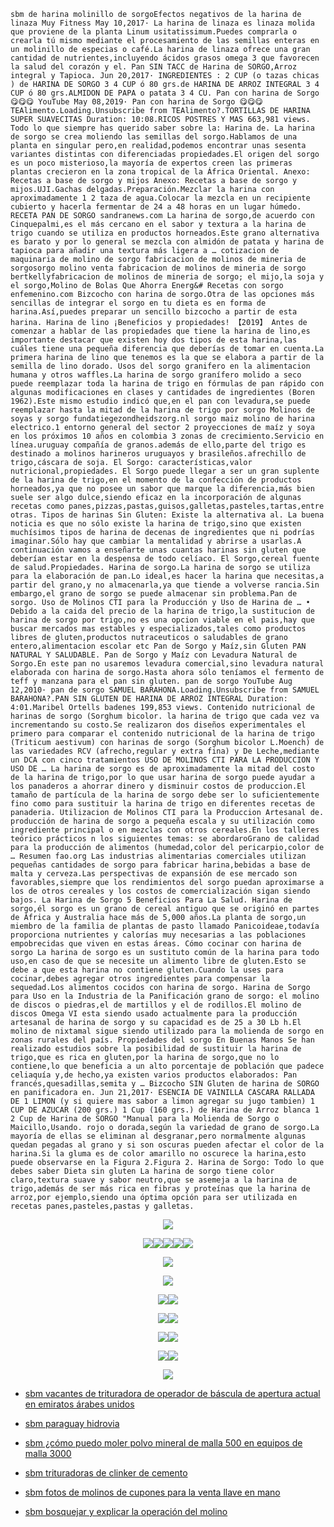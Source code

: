 
```
sbm de harina molinillo de sorgoEfectos negativos de la harina de linaza Muy Fitness May 10,2017· La harina de linaza es linaza molida que proviene de la planta Linum usitatissimum.Puedes comprarla o crearla tú mismo mediante el procesamiento de las semillas enteras en un molinillo de especias o café.La harina de linaza ofrece una gran cantidad de nutrientes,incluyendo ácidos grasos omega 3 que favorecen la salud del corazón y el. Pan SIN TACC de Harina de SORGO,Arroz integral y Tapioca. Jun 20,2017· INGREDIENTES : 2 CUP (o tazas chicas ) de HARINA DE SORGO 3 4 CUP ó 80 grs.de HARINA DE ARROZ INTEGRAL 3 4 CUP ó 80 grs.ALMIDON DE PAPA o patata 3 4 CU. Pan con harina de Sorgo 😋😋😋 YouTube May 08,2019· Pan con harina de Sorgo 😋😋😋 TEAlimento.Loading.Unsubscribe from TEAlimento?.TORTILLAS DE HARINA SUPER SUAVECITAS Duration: 10:08.RICOS POSTRES Y MAS 663,981 views. Todo lo que siempre has querido saber sobre la: Harina de. La harina de sorgo se crea moliendo las semillas del sorgo.Hablamos de una planta en singular pero,en realidad,podemos encontrar unas sesenta variantes distintas con diferenciadas propiedades.El origen del sorgo es un poco misterioso,la mayoría de expertos creen las primeras plantas crecieron en la zona tropical de la África Oriental. Anexo: Recetas a base de sorgo y mijos Anexo: Recetas a base de sorgo y mijos.UJI.Gachas delgadas.Preparación.Mezclar la harina con aproximadamente 1 2 taza de agua.Colocar la mezcla en un recipiente cubierto y hacerla fermentar de 24 a 48 horas en un lugar húmedo. RECETA PAN DE SORGO sandranews.com La harina de sorgo,de acuerdo con Cinquepalmi,es el más cercano en el sabor y textura a la harina de trigo cuando se utiliza en productos horneados.Este grano alternativa es barato y por lo general se mezcla con almidón de patata y harina de tapioca para añadir una textura más ligera a … cotizacion de maquinaria de molino de sorgo fabricacion de molinos de mineria de sorgosorgo molino venta fabricacion de molinos de mineria de sorgo bertkellyfabricacion de molinos de mineria de sorgo; el mijo,la soja y el sorgo,Molino de Bolas Que Ahorra Energ&# Recetas con sorgo enfemenino.com Bizcocho con harina de sorgo.Otra de las opciones más sencillas de integrar el sorgo en tu dieta es en forma de harina.Así,puedes preparar un sencillo bizcocho a partir de esta harina. Harina de lino ¡Beneficios y propiedades! 【2019】 Antes de comenzar a hablar de las propiedades que tiene la harina de lino,es importante destacar que existen hoy dos tipos de esta harina,las cuáles tiene una pequeña diferencia que deberías de tomar en cuenta.La primera harina de lino que tenemos es la que se elabora a partir de la semilla de lino dorado. Usos del sorgo granifero en la alimentacion humana y otros waffles.La harina de sorgo granífero molido a seco puede reemplazar toda la harina de trigo en fórmulas de pan rápido con algunas modificaciones en clases y cantidades de ingredientes (Boren 1962).Este mismo estudio indicó que,en el pan con levadura,se puede reemplazar hasta la mitad de la harina de trigo por sorgo Molinos de soyas y sorgo fundatiegezondheidszorg.nl sorgo maiz molino de harina electrico.1 entorno general del sector 2 proyecciones de maíz y soya en los próximos 10 años en colombia 3 zonas de crecimiento.Servicio en línea.uruguay compañía de granos.además de ello,parte del trigo es destinado a molinos harineros uruguayos y brasileños.afrechillo de trigo,cáscara de soja. El Sorgo: características,valor nutricional,propiedades. El Sorgo puede llegar a ser un gran suplente de la harina de trigo,en el momento de la confección de productos horneados,ya que no posee un sabor que marque la diferencia,más bien suele ser algo dulce,siendo eficaz en la incorporación de algunas recetas como panes,pizzas,pastas,guisos,galletas,pasteles,tartas,entre otras. Tipos de harinas Sin Gluten: Existe la alternativa al. La buena noticia es que no sólo existe la harina de trigo,sino que existen muchísimos tipos de harina de decenas de ingredientes que ni podrías imaginar.Sólo hay que cambiar la mentalidad y abrirse a usarlas.A continuación vamos a enseñarte unas cuantas harinas sin gluten que deberían estar en la despensa de todo celíaco. El Sorgo,cereal fuente de salud.Propiedades. Harina de sorgo.La harina de sorgo se utiliza para la elaboración de pan.Lo ideal,es hacer la harina que necesitas,a partir del grano,y no almacenarla,ya que tiende a volverse rancia.Sin embargo,el grano de sorgo se puede almacenar sin problema.Pan de sorgo. Uso de Molinos CTI para la Producción y Uso de Harina de … • Debido a la caida del precio de la harina de trigo,la sustitucion de harina de sorgo por trigo,no es una opcion viable en el pais,hay que buscar mercados mas estables y especializados,tales como productos libres de gluten,productos nutraceuticos o saludables de grano entero,alimentacion escolar etc Pan de Sorgo y Maíz,sin Gluten PAN NATURAL Y SALUDABLE. Pan de Sorgo y Maíz con Levadura Natural de Sorgo.En este pan no usaremos levadura comercial,sino levadura natural elaborada con harina de sorgo.Hasta ahora sólo teníamos el fermento de teff y manzana para el pan sin gluten. pan de sorgo YouTube Aug 12,2010· pan de sorgo SAMUEL BARAHONA.Loading.Unsubscribe from SAMUEL BARAHONA?.PAN SIN GLUTEN DE HARINA DE ARROZ INTEGRAL Duration: 4:01.Maribel Ortells badenes 199,853 views. Contenido nutricional de harinas de sorgo (Sorghum bicolor. la harina de trigo que cada vez va incrementando su costo.Se realizaron dos diseños experimentales el primero para comparar el contenido nutricional de la harina de trigo (Triticum aestivum) con harinas de sorgo (Sorghum bicolor L.Moench) de las variedades RCV (afrecho,regular y extra fina) y De Leche,mediante un DCA con cinco tratamientos USO DE MOLINOS CTI PARA LA PRODUCCION Y USO DE … La harina de sorgo es de aproximadamente la mitad del costo de la harina de trigo,por lo que usar harina de sorgo puede ayudar a los panaderos a ahorrar dinero y disminuir costos de produccion.El tamaño de partícula de la harina de sorgo debe ser lo suficientemente fino como para sustituir la harina de trigo en diferentes recetas de panaderia. Utilizacion de Molinos CTI para la Produccion Artesanal de. producción de harina de sorgo a pequeña escala y su utilización como ingrediente principal o en mezclas con otros cereales.En los talleres teórico prácticos n los siguientes temas: se abordaroGrano de calidad para la producción de alimentos (humedad,color del pericarpio,color de … Resumen fao.org Las industrias alimentarias comerciales utilizan pequeñas cantidades de sorgo para fabricar harina,bebidas a base de malta y cerveza.Las perspectivas de expansión de ese mercado son favorables,siempre que los rendimientos del sorgo puedan aproximarse a los de otros cereales y los costos de comercialización sigan siendo bajos. La Harina de Sorgo 5 Beneficios Para La Salud. Harina de sorgo,él sorgo es un grano de cereal antiguo que se originó en partes de África y Australia hace más de 5,000 años.La planta de sorgo,un miembro de la familia de plantas de pasto llamado Panicoideae,todavía proporciona nutrientes y calorías muy necesarias a las poblaciones empobrecidas que viven en estas áreas. Cómo cocinar con harina de sorgo La harina de sorgo es un sustituto común de la harina para todo uso,en caso de que se necesite un alimento libre de gluten.Esto se debe a que esta harina no contiene gluten.Cuando la uses para cocinar,debes agregar otros ingredientes para compensar la sequedad.Los alimentos cocidos con harina de sorgo. Harina de Sorgo para Uso en la Industria de la Panificación grano de sorgo: el molino de discos o piedras,el de martillos y el de rodillos.El molino de discos Omega VI esta siendo usado actualmente para la producción artesanal de harina de sorgo y su capacidad es de 25 a 30 Lb h.El molino de nixtamal sigue siendo utilizado para la molienda de sorgo en zonas rurales del país. Propiedades del sorgo En Buenas Manos Se han realizado estudios sobre la posibilidad de sustituir la harina de trigo,que es rica en gluten,por la harina de sorgo,que no lo contiene,lo que beneficia a un alto porcentaje de población que padece celiaquía y,de hecho,ya existen varios productos elaborados: Pan francés,quesadillas,semita y … Bizcocho SIN Gluten de harina de SORGO en panificadora en. Jun 21,2017· ESENCIA DE VAINILLA CASCARA RALLADA DE 1 LIMON (y si quiere mas sabor a limon agregar su jugo tambien) 1 CUP DE AZUCAR (200 grs.) 1 Cup (160 grs.) de Harina de Arroz blanca 1 2 Cup de Harina de SORGO "Manual para la Molienda de Sorgo o Maicillo,Usando. rojo o dorada,según la variedad de grano de sorgo.La mayoría de ellas se eliminan al desgranar,pero normalmente algunas quedan pegadas al grano y si son oscuras pueden afectar el color de la harina.Si la gluma es de color amarillo no oscurece la harina,esto puede observarse en la Figura 2.Figura 2. Harina de Sorgo: Todo lo que debes saber Dieta sin gluten La harina de sorgo tiene color claro,textura suave y sabor neutro,que se asemeja a la harina de trigo,además de ser más rica en fibras y proteínas que la harina de arroz,por ejemplo,siendo una óptima opción para ser utilizada en recetas panes,pasteles,pastas y galletas. 
```

<div align="center">

<a href="https://es-crusher.shibang-china.com/github&k=sbm+de+harina+molinillo+de+sorgo"><img src="https://static.shibang-china.com/es/crusher/logo.jpg"></a>

<a href="https://es-crusher.shibang-china.com/github&k=sbm+de+harina+molinillo+de+sorgo"><img src="https://static.shibang-china.com/es/crusher/index.jpg"></a><a href="https://es-crusher.shibang-china.com/material.htmlgithub&k=sbm+de+harina+molinillo+de+sorgo"><img src="https://static.shibang-china.com/es/crusher/material.jpg"></a><a href="https://es-crusher.shibang-china.com/application.htmlgithub&k=sbm+de+harina+molinillo+de+sorgo"><img src="https://static.shibang-china.com/es/crusher/application.jpg"></a><a href="https://es-crusher.shibang-china.com/aboutus.htmlgithub&k=sbm+de+harina+molinillo+de+sorgo"><img src="https://static.shibang-china.com/es/crusher/aboutus.jpg"></a><a href="https://es-crusher.shibang-china.com/contact.htmlgithub&k=sbm+de+harina+molinillo+de+sorgo"><img src="https://static.shibang-china.com/es/crusher/contact.jpg"></a>

<a href="https://es-crusher.shibang-china.com/github&k=sbm+de+harina+molinillo+de+sorgo"><img src="https://static.shibang-china.com/es/crusher/banner.jpg"></a>

<a href="https://swt.shibang-china.com/github&k=sbm+de+harina+molinillo+de+sorgo"><img src="https://static.shibang-china.com/es/crusher/text.jpg"></a>

<a href="https://swt.shibang-china.com/github&k=sbm+de+harina+molinillo+de+sorgo"><img src="https://static.shibang-china.com/es/crusher/chat.jpg"></a><a href="https://es-crusher.shibang-china.com/contact.htmlgithub&k=sbm+de+harina+molinillo+de+sorgo"><img src="https://static.shibang-china.com/es/crusher/message.jpg"></a>

<a href="https://es-crusher.shibang-china.com/products/pe.htmlgithub&k=sbm+de+harina+molinillo+de+sorgo"><img src="https://static.shibang-china.com/es/crusher/pe.jpg"></a><a href="https://es-crusher.shibang-china.com/products/pf.htmlgithub&k=sbm+de+harina+molinillo+de+sorgo"><img src="https://static.shibang-china.com/es/crusher/pf.jpg"></a>

<a href="https://es-crusher.shibang-china.com/products/hpt.htmlgithub&k=sbm+de+harina+molinillo+de+sorgo"><img src="https://static.shibang-china.com/es/crusher/hpt.jpg"></a><a href="https://es-crusher.shibang-china.com/products/vsi.htmlgithub&k=sbm+de+harina+molinillo+de+sorgo"><img src="https://static.shibang-china.com/es/crusher/vsi.jpg"></a>

<a href="https://es-crusher.shibang-china.com/products/klv.htmlgithub&k=sbm+de+harina+molinillo+de+sorgo"><img src="https://static.shibang-china.com/es/crusher/klv.jpg"></a><a href="https://es-crusher.shibang-china.com/products/portable.htmlgithub&k=sbm+de+harina+molinillo+de+sorgo"><img src="https://static.shibang-china.com/es/crusher/portable.jpg"></a>

<a href="https://swt.shibang-china.com/github&k=sbm+de+harina+molinillo+de+sorgo"><img src="https://static.shibang-china.com/es/crusher/case.jpg"></a>

</div>


* [sbm vacantes de trituradora de operador de báscula de apertura actual en emiratos árabes unidos](sbm%20vacantes%20de%20trituradora%20de%20operador%20de%20b%C3%A1scula%20de%20apertura%20actual%20en%20emiratos%20%C3%A1rabes%20unidos.md)

* [sbm paraguay hidrovia](sbm%20paraguay%20hidrovia.md)

* [sbm ¿cómo puedo moler polvo mineral de malla 500 en equipos de malla 3000 ](sbm%20%C2%BFc%C3%B3mo%20puedo%20moler%20polvo%20mineral%20de%20malla%20500%20en%20equipos%20de%20malla%203000%20.md)

* [sbm trituradoras de clinker de cemento](sbm%20trituradoras%20de%20clinker%20de%20cemento.md)

* [sbm fotos de molinos de cupones para la venta llave en mano](sbm%20fotos%20de%20molinos%20de%20cupones%20para%20la%20venta%20llave%20en%20mano.md)

* [sbm bosquejar y explicar la operación del molino](sbm%20bosquejar%20y%20explicar%20la%20operaci%C3%B3n%20del%20molino.md)